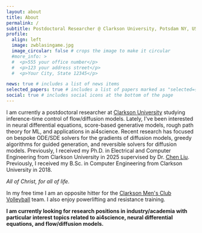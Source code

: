 ```yaml
---
layout: about
title: About
permalink: /
subtitle: Postdoctoral Researcher @ Clarkson University, Potsdam NY, USA
profile:
  align: left
  image: zwblasingame.jpg
  image_circular: false # crops the image to make it circular
  #more_info: >
  #  <p>555 your office number</p>
  #  <p>123 your address street</p>
  #  <p>Your City, State 12345</p>

news: true # includes a list of news items
selected_papers: true # includes a list of papers marked as "selected={true}"
social: true # includes social icons at the bottom of the page
---
```


I am currently a postdoctoral researcher at [Clarkson University](https://www.clarkson.edu/) studying inference-time control of flow/diffusion models.
Lately, I've been interested in neural differential equations, score-based generative models, rough path theory for ML, and applications in ai4science.
Recent research has focused on bespoke ODE/SDE solvers for the gradients of diffusion models, greedy algorithms for guided generation, and reversible solvers for diffusion models.
Previously, I received my Ph.D. in Electrical and Computer Engineering from Clarkson University in 2025 supervised by Dr. [Chen Liu](https://camel.clarkson.edu/members.html).
Previously, I received my B.Sc. in Computer Engineering from Clarkson University in 2018.

*All of Christ, for all of life.*

In my free time I am an opposite hitter for the [Clarkson Men's Club Volleyball](https://www.instagram.com/clarksonmvb/) team.
I also enjoy powerlifting and resistance training.

**I am currently looking for research positions in industry/academia with particular interest topics related to ai4science, neural differential equations, and flow/diffusion models.**

